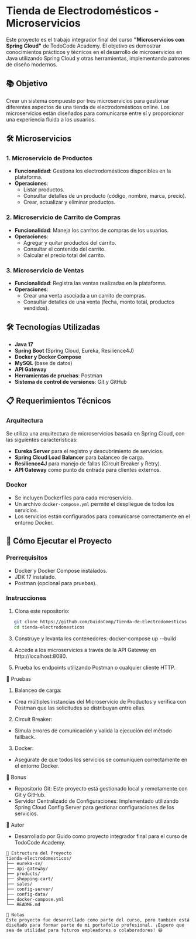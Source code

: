 # Tienda de Electrodomésticos - Microservicios

Este proyecto es el trabajo integrador final del curso **"Microservicios con Spring Cloud"** de TodoCode Academy. El objetivo es demostrar conocimientos prácticos y técnicos en el desarrollo de microservicios en Java utilizando Spring Cloud y otras herramientas, implementando patrones de diseño modernos.

## 📚 Objetivo

Crear un sistema compuesto por tres microservicios para gestionar diferentes aspectos de una tienda de electrodomésticos online. Los microservicios están diseñados para comunicarse entre sí y proporcionar una experiencia fluida a los usuarios.

## 🛠️ Microservicios

### 1. Microservicio de Productos
- **Funcionalidad**: Gestiona los electrodomésticos disponibles en la plataforma.
- **Operaciones**:
  - Listar productos.
  - Consultar detalles de un producto (código, nombre, marca, precio).
  - Crear, actualizar y eliminar productos.

### 2. Microservicio de Carrito de Compras
- **Funcionalidad**: Maneja los carritos de compras de los usuarios.
- **Operaciones**:
  - Agregar y quitar productos del carrito.
  - Consultar el contenido del carrito.
  - Calcular el precio total del carrito.

### 3. Microservicio de Ventas
- **Funcionalidad**: Registra las ventas realizadas en la plataforma.
- **Operaciones**:
  - Crear una venta asociada a un carrito de compras.
  - Consultar detalles de una venta (fecha, monto total, productos vendidos).

## 🛠️ Tecnologías Utilizadas

- **Java 17**
- **Spring Boot** (Spring Cloud, Eureka, Resilience4J)
- **Docker y Docker Compose**
- **MySQL** (base de datos)
- **API Gateway**
- **Herramientas de pruebas**: Postman
- **Sistema de control de versiones**: Git y GitHub

## 📋 Requerimientos Técnicos

### Arquitectura
Se utiliza una arquitectura de microservicios basada en Spring Cloud, con las siguientes características:
- **Eureka Server** para el registro y descubrimiento de servicios.
- **Spring Cloud Load Balancer** para balanceo de carga.
- **Resilience4J** para manejo de fallas (Circuit Breaker y Retry).
- **API Gateway** como punto de entrada para clientes externos.

### Docker
- Se incluyen Dockerfiles para cada microservicio.
- Un archivo `docker-compose.yml` permite el despliegue de todos los servicios.
- Los servicios están configurados para comunicarse correctamente en el entorno Docker.

## 🚀 Cómo Ejecutar el Proyecto

### Prerrequisitos
- Docker y Docker Compose instalados.
- JDK 17 instalado.
- Postman (opcional para pruebas).

### Instrucciones
1. Clona este repositorio:
```bash
   git clone https://github.com/GuidoComp/Tienda-de-Electrodomesticos
   cd tienda-electrodomesticos
```

3. Construye y levanta los contenedores:
docker-compose up --build

4. Accede a los microservicios a través de la API Gateway en http://localhost:8080.

5. Prueba los endpoints utilizando Postman o cualquier cliente HTTP.

🧪 Pruebas
1. Balanceo de carga:
  *  Crea múltiples instancias del Microservicio de Productos y verifica con Postman que las solicitudes se distribuyan entre ellas.
2. Circuit Breaker:
  *  Simula errores de comunicación y valida la ejecución del método fallback.
3. Docker:
  *   Asegúrate de que todos los servicios se comuniquen correctamente en el entorno Docker.
  
🎉 Bonus
  *  Repositorio Git: Este proyecto está gestionado local y remotamente con Git y GitHub.
  *  Servidor Centralizado de Configuraciones: Implementado utilizando Spring Cloud Config Server para gestionar configuraciones de los servicios.

📝 Autor
  *  Desarrollado por Guido como proyecto integrador final para el curso de TodoCode Academy.
```plaintext
📂 Estructura del Proyecto
tienda-electrodomesticos/
├── eureka-sv/
├── api-gateway/
├── products/
├── shopping-cart/
├── sales/
├── config-server/
├── config-data/
├── docker-compose.yml
└── README.md

📌 Notas
Este proyecto fue desarrollado como parte del curso, pero también está diseñado para formar parte de mi portafolio profesional. ¡Espero que sea de utilidad para futuros empleadores o colaboradores! 😄
